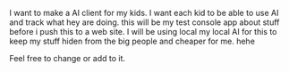 I want to make a AI client for my kids.  I want each kid to be able to use AI and track what hey are doing.  this will be my test console app about stuff before i push this to a web site. I will be using local my local AI for this to keep my stuff hiden from the big people and cheaper for me. hehe

Feel free to change or add to it. 
